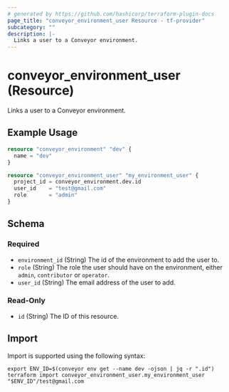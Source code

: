 ```yaml
---
# generated by https://github.com/hashicorp/terraform-plugin-docs
page_title: "conveyor_environment_user Resource - tf-provider"
subcategory: ""
description: |-
  Links a user to a Conveyor environment.
---
```


# conveyor_environment_user (Resource)

Links a user to a Conveyor environment.

## Example Usage

```terraform
resource "conveyor_environment" "dev" {
  name = "dev"
}

resource "conveyor_environment_user" "my_environment_user" {
  project_id = conveyor_environment.dev.id
  user_id    = "test@gmail.com"
  role       = "admin"
}
```

<!-- schema generated by tfplugindocs -->
## Schema

### Required

- `environment_id` (String) The id of the environment to add the user to.
- `role` (String) The role the user should have on the environment, either `admin`, `contributor` or `operator`.
- `user_id` (String) The email address of the user to add.

### Read-Only

- `id` (String) The ID of this resource.

## Import

Import is supported using the following syntax:

```shell
export ENV_ID=$(conveyor env get --name dev -ojson | jq -r ".id")
terraform import conveyor_environment_user.my_environment_user "$ENV_ID"/test@gmail.com
```
